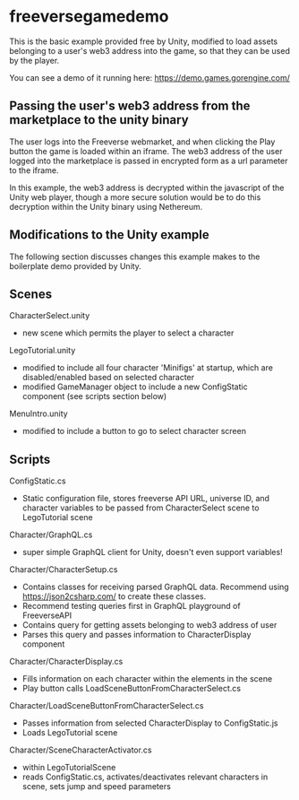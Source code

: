 # freeversegamedemo

This is the basic example provided free by Unity, modified to load assets belonging to a user's web3 address into the game, so that they can be used by the player.

You can see a demo of it running here: https://demo.games.gorengine.com/

## Passing the user's web3 address from the marketplace to the unity binary

The user logs into the Freeverse webmarket, and when clicking the Play button the game is loaded within an iframe. The web3 address of the user logged into the marketplace is passed in encrypted form as a url parameter to the iframe.

In this example, the web3 address is decrypted within the javascript of the Unity web player, though a more secure solution would be to do this decryption within the Unity binary using Nethereum.

## Modifications to the Unity example

The following section discusses changes this example makes to the boilerplate demo provided by Unity.

## Scenes

CharacterSelect.unity 
* new scene which permits the player to select a character

LegoTutorial.unity
* modified to include all four character 'Minifigs' at startup, which are disabled/enabled based on selected character
* modified GameManager object to include a new ConfigStatic component (see scripts section below)

MenuIntro.unity
* modified to include a button to go to select character screen

## Scripts

ConfigStatic.cs
* Static configuration file, stores freeverse API URL, universe ID, and character variables to be passed from CharacterSelect scene to LegoTutorial scene

Character/GraphQL.cs
* super simple GraphQL client for Unity, doesn't even support variables! 


Character/CharacterSetup.cs
* Contains classes for receiving parsed GraphQL data. Recommend using https://json2csharp.com/ to create these classes.
* Recommend testing queries first in GraphQL playground of FreeverseAPI
* Contains query for getting assets belonging to web3 address of user
* Parses this query and passes information to CharacterDisplay component

Character/CharacterDisplay.cs
* Fills information on each character within the elements in the scene
* Play button calls LoadSceneButtonFromCharacterSelect.cs

Character/LoadSceneButtonFromCharacterSelect.cs
* Passes information from selected CharacterDisplay to ConfigStatic.js
* Loads LegoTutorial scene

Character/SceneCharacterActivator.cs
* within LegoTutorialScene
* reads ConfigStatic.cs, activates/deactivates relevant characters in scene, sets jump and speed parameters

